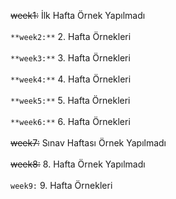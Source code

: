~~week1:~~ İlk Hafta Örnek Yapılmadı<br><br>
`**week2:**` 2. Hafta Örnekleri<br><br>
`**week3:**` 3. Hafta Örnekleri<br><br>
`**week4:**` 4. Hafta Örnekleri<br><br>
`**week5:**` 5. Hafta Örnekleri<br><br>
`**week6:**` 6. Hafta Örnekleri<br><br>
~~week7:~~ Sınav Haftası Örnek Yapılmadı<br><br>
~~week8:~~ 8. Hafta Örnek Yapılmadı<br><br>
`week9:` 9. Hafta Örnekleri

